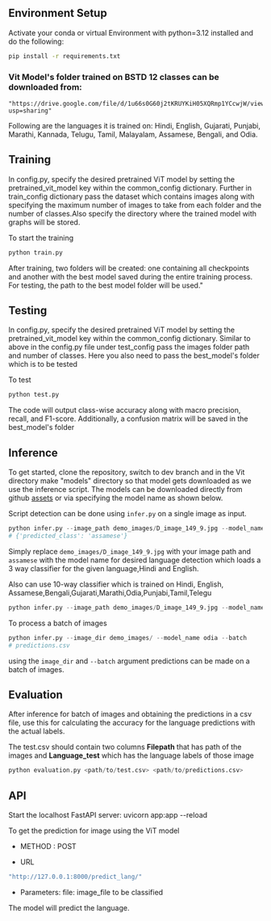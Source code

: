 ## Environment Setup
Activate your conda or virtual Environment with python=3.12 installed and do the following:
```bash
pip install -r requirements.txt
```



### Vit Model's folder trained on BSTD 12 classes can be downloaded from:
    "https://drive.google.com/file/d/1u66s0G60j2tKRUYKiH05XQRmp1YCcwjW/view?usp=sharing"

Following are the languages it is trained on: Hindi, English, Gujarati, Punjabi, Marathi, Kannada, Telugu, Tamil, Malayalam, Assamese, Bengali, and Odia.


## Training
In config.py, specify the desired pretrained ViT model by setting the pretrained_vit_model key within the common_config dictionary.
Further in train_config dictionary pass the dataset which contains images along with specifying the maximum number of images to take from each folder and the number of classes.Also specify the directory where the trained model with graphs will be stored.

To start the training 

```bash
python train.py
```
After training, two folders will be created: one containing all checkpoints and another with the best model saved during the entire training process. For testing, the path to the best model folder will be used."

## Testing 
In config.py, specify the desired pretrained ViT model by setting the pretrained_vit_model key within the common_config dictionary.
Similar to above in the config.py file under test_config pass the images folder path and number of classes. Here you also need to pass the best_model's folder which is to be tested

To test
```bash
python test.py
```

The code will output class-wise accuracy along with macro precision, recall, and F1-score. Additionally, a confusion matrix will be saved in the best_model's folder

## Inference
To get started, clone the repository, switch to dev branch and in the Vit directory  make "models" directory so that model gets downloaded as we use the inference script. The models can be downloaded directly from github [assets](https://github.com/Bhashini-IITJ/ScriptIdentification/releases/tag/Vit_Models) or via specifying the model name as shown below.

Script detection can be done using ```infer.py``` on a single image as input.

```python
python infer.py --image_path demo_images/D_image_149_9.jpg --model_name assamese
# {'predicted_class': 'assamese'}
```
Simply replace ```demo_images/D_image_149_9.jpg``` with your image path and ```assamese``` with the model name for desired language detection which loads a 3 way classifier for the given language,Hindi and English.

Also can use 10-way classifier which is trained on Hindi, English, Assamese,Bengali,Gujarati,Marathi,Odia,Punjabi,Tamil,Telegu

```python
python infer.py --image_path demo_images/D_image_149_9.jpg --model_name 10C
``` 

To process a batch of images
```python
python infer.py --image_dir demo_images/ --model_name odia --batch
# predictions.csv
```
using the ```image_dir``` and ```--batch``` argument predictions can be made on a batch of images.


## Evaluation
After inference for batch of images and obtaining the predictions in a csv file, use this for calculating the accuracy for the language predictions with the actual labels. 

The test.csv should contain two columns **Filepath** that has path of the images and **Language_test** which has the language labels of those image

```python
python evaluation.py <path/to/test.csv> <path/to/predictions.csv>
``` 



## API
Start the localhost FastAPI server:
uvicorn app:app --reload


To get the prediction for image using the ViT model

- METHOD : POST

- URL
```bash
"http://127.0.0.1:8000/predict_lang/"

```
- Parameters: file: image_file to be classified

The model will predict the language.